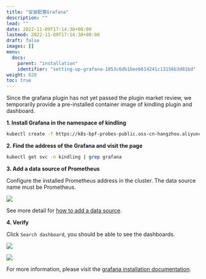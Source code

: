 ```yaml
---
title: "安装配置Grafana"
description: ""
lead: ""
date: 2022-11-09T17:14:38+08:00
lastmod: 2022-11-09T17:14:38+08:00
draft: false
images: []
menu:
  docs:
    parent: "installation"
    identifier: "setting-up-grafana-1853c6db1beeb614241c13156b3d81bd"
weight: 020
toc: true
---
```


Since the grafana plugin has not yet passed the plugin market review, we temporarily provide a pre-installed container image of kindling plugin and dashboard.

**1. Install Grafana in the namespace of kindling**
```bash
kubectl create -f https://k8s-bpf-probes-public.oss-cn-hangzhou.aliyuncs.com/kindling-grafana.yaml -n kindling
```

**2. Find the address of the Grafana and visit the page**
```bash
kubectl get svc -n kindling | grep grafana
```

**3. Add a data source of Prometheus**

Configure the installed Prometheus address in the cluster. The data source name must be Prometheus.

![](./media/202203/1647402235288-695bb9d8-74be-4f47-ae37-f12812709442_1647484360.png)

See more detail for [how to add a data source](https://grafana.com/docs/grafana/latest/datasources/add-a-data-source/).


**4. Verify**

Click `Search dashboard`, you should be able to see the dashboards.

![](./media/202203/2022-03-29_143240_911076.png)


![](./media/202203/1647402494310-fa6c1a9a-0ac7-4f3c-94a7-5d35f43bbfc8_1647484377.png)


For more information, please visit the [grafana installation documentation](https://grafana.com/docs/grafana/latest/installation/kubernetes/).
